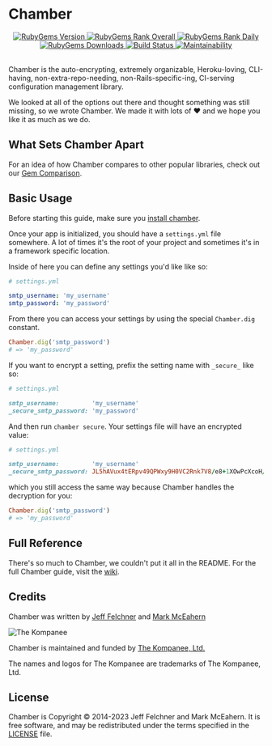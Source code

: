 Chamber
================================================================================

<div align="center">
  <a href="https://rubygems.org/gems/chamber" alt="RubyGems Version">
    <img src="https://img.shields.io/gem/v/chamber.svg?style=flat-square&label=current-version" alt="RubyGems Version" />
  </a>

  <a href="https://rubygems.org/gems/chamber" alt="RubyGems Rank Overall">
    <img src="https://img.shields.io/gem/rt/chamber.svg?style=flat-square&label=total-rank" alt="RubyGems Rank Overall" />
  </a>

  <a href="https://rubygems.org/gems/chamber" alt="RubyGems Rank Daily">
    <img src="https://img.shields.io/gem/rd/chamber.svg?style=flat-square&label=daily-rank" alt="RubyGems Rank Daily" />
  </a>

  <a href="https://rubygems.org/gems/chamber" alt="RubyGems Downloads">
    <img src="https://img.shields.io/gem/dt/chamber.svg?style=flat-square&label=total-downloads" alt="RubyGems Downloads" />
  </a>

  <a href="https://github.com/thekompanee/chamber/actions?query=workflow%3ABuild" alt="Build Status">
    <img src="https://img.shields.io/github/workflow/status/thekompanee/chamber/Build?label=CI&style=flat-square&logo=github" alt="Build Status" />
  </a>

  <a href="#" alt="Maintainability">
    <img src="https://img.shields.io/codeclimate/maintainability/thekompanee/chamber?style=flat-square&label=grade" alt="Maintainability" />
  </a>
</div>

<br>

Chamber is the auto-encrypting, extremely organizable, Heroku-loving,
CLI-having, non-extra-repo-needing, non-Rails-specific-ing, CI-serving
configuration management library.

We looked at all of the options out there and thought something was still
missing, so we wrote Chamber.  We made it with lots of ❤ and we hope you like it
as much as we do.

What Sets Chamber Apart
--------------------------------------------------------------------------------

For an idea of how Chamber compares to other popular libraries, check out our
[Gem Comparison][comparison].

Basic Usage
--------------------------------------------------------------------------------

Before starting this guide, make sure you [install chamber][installation].

Once your app is initialized, you should have a `settings.yml` file somewhere.
A lot of times it's the root of your project and sometimes it's in a framework
specific location.

Inside of here you can define any settings you'd like like so:

```yaml
# settings.yml

smtp_username: 'my_username'
smtp_password: 'my_password'
```

From there you can access your settings by using the special `Chamber.dig`
constant.

```ruby
Chamber.dig('smtp_password')
# => 'my_password'
```

If you want to encrypt a setting, prefix the setting name with `_secure_` like so:

```ruby
# settings.yml

smtp_username:         'my_username'
_secure_smtp_password: 'my_password'
```

And then run `chamber secure`.  Your settings file will have an encrypted value:

```ruby
# settings.yml

smtp_username:         'my_username'
_secure_smtp_password: JL5hAVux4tERpv49QPWxy9H0VC2Rnk7V8/e8+1XOwPcXcoH/a7Lh253UY/v9m8nI/Onb+ZG9nZ082J4M/BmLa+f7jwMEwufIqbUhUah9eKIW8xcxlppBYpl7JVGf2HJF5TfCN44gMQNgGNzboCQXKqRyeGFm4u772Sg9V2gEx/q7qJ6F4jg7v/cltCFLmJfXA2SHA5Dai4p9L4IvMVVJGm34k5j7KOegNqpVWs2RY99cagjPuzc9VM2XSUsXgqcUJdmH8YtPW8Kqkyg0oYlRh6VQWABlWXwTZz74QjTTjqtqfoELIoFTMBDh+cCvuUTAE5m06LhlqauVrB4UnBsd5g==
```

which you still access the same way because Chamber handles the decryption for
you:

```ruby
Chamber.dig('smtp_password')
# => 'my_password'
```

Full Reference
--------------------------------------------------------------------------------

There's so much to Chamber, we couldn't put it all in the README.  For the full
Chamber guide, visit the [wiki][wiki].

Credits
--------------------------------------------------------------------------------

Chamber was written by [Jeff Felchner][jeff-profile] and
[Mark McEahern][mark-profile]

![The Kompanee][kompanee-logo]

Chamber is maintained and funded by [The Kompanee, Ltd.][kompanee-site]

The names and logos for The Kompanee are trademarks of The Kompanee, Ltd.

License
--------------------------------------------------------------------------------

Chamber is Copyright © 2014-2023 Jeff Felchner and Mark McEahern. It is free
software, and may be redistributed under the terms specified in the
[LICENSE][license] file.

[comparison]:    https://github.com/thekompanee/chamber/wiki/Gem-Comparison
[jeff-profile]:  https://github.com/jfelchner
[kompanee-logo]: https://kompanee-public-assets.s3.amazonaws.com/readmes/kompanee-horizontal-black.png
[kompanee-site]: http://www.thekompanee.com
[license]:       https://github.com/thekompanee/chamber/blob/master/LICENSE.txt
[mark-profile]:  https://github.com/m5rk
[wiki]:          https://github.com/thekompanee/chamber/wiki
[installation]:  https://github.com/thekompanee/chamber/wiki/Installation
